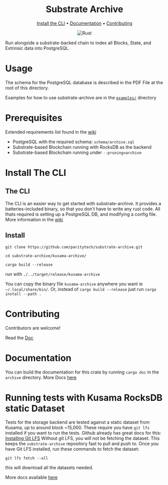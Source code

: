 <div align="center">

# Substrate Archive

[Install the CLI](#install-the-cli) • [Documentation](#documentation) • [Contributing](#contributing) 

![Rust](https://github.com/paritytech/substrate-archive/workflows/Rust/badge.svg)

</div>

Run alongside a substrate-backed chain to index all Blocks, State, and Extrinsic data into PostgreSQL.

# Usage
The schema for the PostgreSQL database is described in the PDF File at the root of this directory.

Examples for how to use substrate-archive are in the [`examples/`](https://github.com/paritytech/substrate-archive/tree/master/archive/examples) directory

# Prerequisites 
Extended requirements list found in the [wiki](https://github.com/paritytech/substrate-archive/wiki/)
- PostgreSQL with the required schema: `schema/archive.sql`
- Substrate-based Blockchain running with RocksDB as the backend
- Substrate-based Blockchain running under `--pruning=archive`

# Install The CLI

## The CLI
The CLI is an easier way to get started with substrate-archive. It provides a batteries-included binary, so that you don't have to write any rust code. All thats required is setting up a PostgreSQL DB, and modifying a config file. More information in the [wiki](https://github.com/paritytech/substrate-archive/wiki)

## Install

`git clone https://github.com/paritytech/substrate-archive.git`

`cd substrate-archive/kusama-archive/`

`cargo build --release`

run with `./../target/release/kusama-archive`

You can copy the binary file `kusama-archive` anywhere you want ie `~/.local/share/bin/`. Or, instead of `cargo build --release` just run `cargo install --path .`

# Contributing
Contributors are welcome!

Read the [Doc](https://github.com/paritytech/substrate-archive/blob/master/CONTRIBUTING.md) 

# Documentation

You can build the documentation for this crate by running `cargo doc` in the `archive` directory.
More Docs [here]( https://github.com/paritytech/substrate-archive/wiki)

# Running tests with Kusama RocksDB static Dataset

Tests for the storage backend are tested against a static dataset from Kusama, up to around block ~15,000. These require you have `git lfs` installed if you want to run the tests.
Github already has great docs for this:
[Installing Git LFS](https://help.github.com/en/github/managing-large-files/installing-git-large-file-storage)
Without git LFS, you will not be fetching the dataset. This keeps the `substrate-archive` repository fast to pull and push to.
Once you have Git LFS installed, run these commands to fetch the dataset:
```
git lfs fetch --all
```
this will download all the datasets needed.

More docs available [here](https://help.github.com/en/github/managing-large-files)


[contribution]: CONTRIBUTING.md
